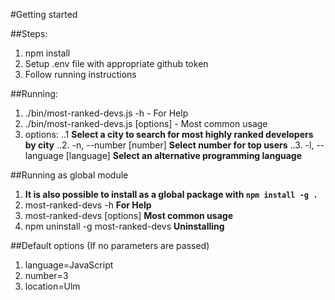 #Getting started

##Steps:

1. npm install
2. Setup .env file with appropriate github token
3. Follow running instructions

##Running:
1. ./bin/most-ranked-devs.js -h - For Help
2. ./bin/most-ranked-devs.js <city> [options] - Most common usage
3. options:
..1 <city> **Select a city to search for most highly ranked developers by city**
..2. -n, --number [number] **Select number for top users**
..3. -l, --language [language] **Select an alternative programming language** 

##Running as global module
1. **It is also possible to install as a global package with `npm install -g .`**
2. most-ranked-devs -h **For Help**
3. most-ranked-devs <city> [options] **Most common usage**
4. npm uninstall -g most-ranked-devs **Uninstalling**

##Default options (If no parameters are passed)

1. language=JavaScript
2. number=3
3. location=Ulm